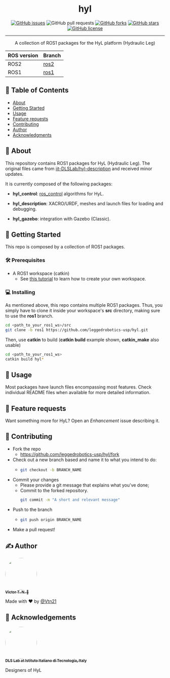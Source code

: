 <!-- <p align="center">
  <a href="" rel="noopener">
 <img width=200px height=200px src="https://i.imgur.com/6wj0hh6.jpg" alt="Project logo"></a>
</p> -->

<h1 align="center">hyl</h1>

<div align="center">

  [![GitHub issues](https://img.shields.io/github/issues/leggedrobotics-usp/hyl)](https://github.com/leggedrobotics-usp/hyl/issues)
  ![GitHub pull requests](https://img.shields.io/github/issues-pr/leggedrobotics-usp/hyl)
  [![GitHub forks](https://img.shields.io/github/forks/leggedrobotics-usp/hyl)](https://github.com/leggedrobotics-usp/hyl/network)
  [![GitHub stars](https://img.shields.io/github/stars/leggedrobotics-usp/hyl)](https://github.com/leggedrobotics-usp/hyl/stargazers)
  [![GitHub license](https://img.shields.io/github/license/leggedrobotics-usp/hyl)](https://github.com/leggedrobotics-usp/hyl/blob/main/LICENSE)

</div>

---

<p align="center"> A collection of ROS1 packages for the HyL platform (Hydraulic Leg)
    <br>
</p>

ROS version | Branch
-- | --
ROS2 | [ros2](https://github.com/leggedrobotics-usp/hyl/tree/ros2)
ROS1 | [ros1](https://github.com/leggedrobotics-usp/hyl/tree/ros1)

## 📝 Table of Contents
- [About](#about)
- [Getting Started](#getting_started)
- [Usage](#usage)
- [Feature requests](#feature_requests)
- [Contributing](#contributing)
- [Author](#author)
- [Acknowledgments](#acknowledgement)

## 🧐 About <a name = "about"></a>

This repository contains ROS1 packages for HyL (Hydraulic Leg). The original files came from [iit-DLSLab/hyl-description](https://github.com/iit-DLSLab/hyl-description) and received minor updates.

It is currently composed of the following packages:

- **hyl_control**: [ros_control](http://wiki.ros.org/ros_control) algorithms for HyL.

- **hyl_description**: XACRO/URDF, meshes and launch files for loading and debugging.

- **hyl_gazebo**: integration with Gazebo (Classic).

## 🏁 Getting Started <a name = "getting_started"></a>
This repo is composed by a collection of ROS1 packages.

### 🛠 Prerequisites

- A ROS1 workspace (catkin)
    - See [this tutorial](https://wiki.ros.org/ROS/Tutorials/InstallingandConfiguringROSEnvironment) to learn how to create your own workspace.

### 💻 Installing

As mentioned above, this repo contains multiple ROS1 packages. Thus, you simply have to clone it inside your workspace's **src** directory, making sure to use the **ros1** branch.

```bash
cd <path_to_your_ros1_ws>/src
git clone -b ros1 https://github.com/leggedrobotics-usp/hyl.git
```

Then, use **catkin** to build (**catkin build** example shown, **catkin_make** also usable)

```bash
cd <path_to_your_ros1_ws>
catkin build hyl*
```

## 🎈 Usage <a name="usage"></a>

Most packages have launch files encompassing most features. Check individual README files when available for more detailed information.

## 🔋 Feature requests <a name="feature_requests"></a>

Want something more for HyL? Open an *Enhancement* issue describing it.

## 🤝 Contributing <a name="contributing"></a>

- Fork the repo
  - <https://github.com/leggedrobotics-usp/hyl/fork>
- Check out a new branch based and name it to what you intend to do:
  - ````bash
    git checkout -b BRANCH_NAME
    ````
- Commit your changes
  - Please provide a git message that explains what you've done;
  - Commit to the forked repository.
    ````bash
    git commit -m "A short and relevant message"
    ````
- Push to the branch
  - ````bash
    git push origin BRANCH_NAME
    ````
- Make a pull request!

## ✍️ Author <a name = "author"></a>

<a href="https://github.com/Vtn21">
 <img style="border-radius: 50%;" src="https://avatars.githubusercontent.com/u/13922299?s=460&u=2e2554bb02cc92028e5cba651b04459afd3c84fd&v=4" width="100px;" alt=""/>
 <br />
 <sub><b>Victor T. N. 🤖</b></sub></a>

Made with ❤️ by [@Vtn21](https://github.com/Vtn21)

## 🎉 Acknowledgements <a name = "acknowledgement"></a>

<a href="hhttps://github.com/iit-DLSLab">
 <img style="border-radius: 50%;" src="https://avatars.githubusercontent.com/u/14836675?s=200&v=4" width="100px;" alt=""/>
 <br />
 <sub><b>DLS Lab at Istituto Italiano di Tecnologia, Italy</b></sub></a>

 Designers of HyL

<!-- [![Gmail Badge](https://img.shields.io/badge/-victor.noppeney@usp.br-c14438?style=flat-square&logo=Gmail&logoColor=white&link=mailto:victor.noppeney@usp.br)](mailto:victor.noppeney@usp.br) -->

<!-- -  - Idea & Initial work -->

<!-- See also the list of [contributors](https://github.com/kylelobo/The-Documentation-Compendium/contributors) who participated in this project. -->